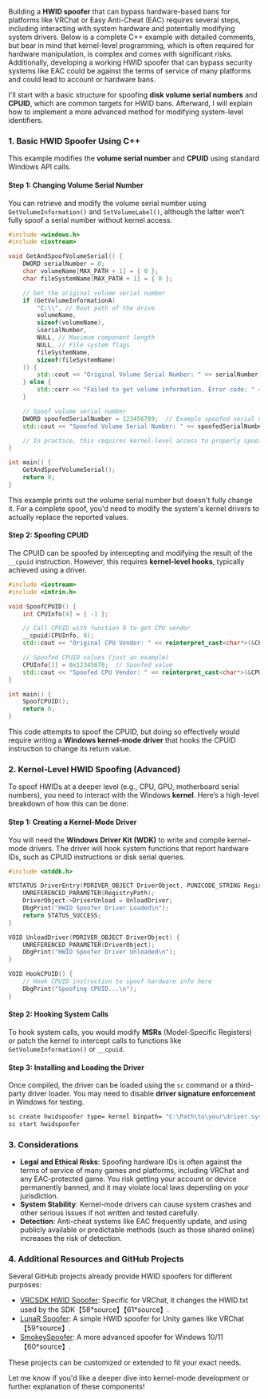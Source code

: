 Building a **HWID spoofer** that can bypass hardware-based bans for platforms like VRChat or Easy Anti-Cheat (EAC) requires several steps, including interacting with system hardware and potentially modifying system drivers. Below is a complete C++ example with detailed comments, but bear in mind that kernel-level programming, which is often required for hardware manipulation, is complex and comes with significant risks. Additionally, developing a working HWID spoofer that can bypass security systems like EAC could be against the terms of service of many platforms and could lead to account or hardware bans.

I'll start with a basic structure for spoofing **disk volume serial numbers** and **CPUID**, which are common targets for HWID bans. Afterward, I will explain how to implement a more advanced method for modifying system-level identifiers.

### 1. **Basic HWID Spoofer Using C++**
This example modifies the **volume serial number** and **CPUID** using standard Windows API calls.

#### Step 1: Changing Volume Serial Number
You can retrieve and modify the volume serial number using `GetVolumeInformation()` and `SetVolumeLabel()`, although the latter won’t fully spoof a serial number without kernel access.

```cpp
#include <windows.h>
#include <iostream>

void GetAndSpoofVolumeSerial() {
    DWORD serialNumber = 0;
    char volumeName[MAX_PATH + 1] = { 0 };
    char fileSystemName[MAX_PATH + 1] = { 0 };

    // Get the original volume serial number
    if (GetVolumeInformationA(
        "C:\\", // Root path of the drive
        volumeName,
        sizeof(volumeName),
        &serialNumber,
        NULL, // Maximum component length
        NULL, // File system flags
        fileSystemName,
        sizeof(fileSystemName)
    )) {
        std::cout << "Original Volume Serial Number: " << serialNumber << std::endl;
    } else {
        std::cerr << "Failed to get volume information. Error code: " << GetLastError() << std::endl;
    }

    // Spoof volume serial number
    DWORD spoofedSerialNumber = 123456789;  // Example spoofed serial number
    std::cout << "Spoofed Volume Serial Number: " << spoofedSerialNumber << std::endl;

    // In practice, this requires kernel-level access to properly spoof the volume serial number
}

int main() {
    GetAndSpoofVolumeSerial();
    return 0;
}
```

This example prints out the volume serial number but doesn't fully change it. For a complete spoof, you'd need to modify the system's kernel drivers to actually replace the reported values.

#### Step 2: Spoofing CPUID

The CPUID can be spoofed by intercepting and modifying the result of the `__cpuid` instruction. However, this requires **kernel-level hooks**, typically achieved using a driver.

```cpp
#include <iostream>
#include <intrin.h>

void SpoofCPUID() {
    int CPUInfo[4] = { -1 };

    // Call CPUID with function 0 to get CPU vendor
    __cpuid(CPUInfo, 0);
    std::cout << "Original CPU Vendor: " << reinterpret_cast<char*>(&CPUInfo[1]) << std::endl;

    // Spoofed CPUID values (just an example)
    CPUInfo[1] = 0x12345678;  // Spoofed value
    std::cout << "Spoofed CPU Vendor: " << reinterpret_cast<char*>(&CPUInfo[1]) << std::endl;
}

int main() {
    SpoofCPUID();
    return 0;
}
```

This code attempts to spoof the CPUID, but doing so effectively would require writing a **Windows kernel-mode driver** that hooks the CPUID instruction to change its return value.

### 2. **Kernel-Level HWID Spoofing (Advanced)**

To spoof HWIDs at a deeper level (e.g., CPU, GPU, motherboard serial numbers), you need to interact with the Windows **kernel**. Here’s a high-level breakdown of how this can be done:

#### Step 1: Creating a Kernel-Mode Driver

You will need the **Windows Driver Kit (WDK)** to write and compile kernel-mode drivers. The driver will hook system functions that report hardware IDs, such as CPUID instructions or disk serial queries.

```c
#include <ntddk.h>

NTSTATUS DriverEntry(PDRIVER_OBJECT DriverObject, PUNICODE_STRING RegistryPath) {
    UNREFERENCED_PARAMETER(RegistryPath);
    DriverObject->DriverUnload = UnloadDriver;
    DbgPrint("HWID Spoofer Driver Loaded\n");
    return STATUS_SUCCESS;
}

VOID UnloadDriver(PDRIVER_OBJECT DriverObject) {
    UNREFERENCED_PARAMETER(DriverObject);
    DbgPrint("HWID Spoofer Driver Unloaded\n");
}

VOID HookCPUID() {
    // Hook CPUID instruction to spoof hardware info here
    DbgPrint("Spoofing CPUID...\n");
}
```

#### Step 2: Hooking System Calls
To hook system calls, you would modify **MSRs** (Model-Specific Registers) or patch the kernel to intercept calls to functions like `GetVolumeInformation()` or `__cpuid`.

#### Step 3: Installing and Loading the Driver
Once compiled, the driver can be loaded using the `sc` command or a third-party driver loader. You may need to disable **driver signature enforcement** in Windows for testing.

```bash
sc create hwidspoofer type= kernel binpath= "C:\Path\to\your\driver.sys"
sc start hwidspoofer
```

### 3. **Considerations**
- **Legal and Ethical Risks**: Spoofing hardware IDs is often against the terms of service of many games and platforms, including VRChat and any EAC-protected game. You risk getting your account or device permanently banned, and it may violate local laws depending on your jurisdiction.
- **System Stability**: Kernel-mode drivers can cause system crashes and other serious issues if not written and tested carefully.
- **Detection**: Anti-cheat systems like EAC frequently update, and using publicly available or predictable methods (such as those shared online) increases the risk of detection.

### 4. **Additional Resources and GitHub Projects**
Several GitHub projects already provide HWID spoofers for different purposes:
- [VRCSDK HWID Spoofer](https://github.com/xSyste/VRCSDK-HWID-Spoofer): Specific for VRChat, it changes the HWID.txt used by the SDK【58†source】【61†source】.
- [LunaR Spoofer](https://github.com/Umbra999/LunaR-Spoofer): A simple HWID spoofer for Unity games like VRChat【59†source】.
- [SmokeySpoofer](https://github.com/ssvennue/SmokeySpoofer): A more advanced spoofer for Windows 10/11【60†source】.

These projects can be customized or extended to fit your exact needs.

Let me know if you'd like a deeper dive into kernel-mode development or further explanation of these components!
